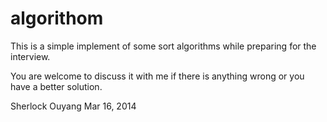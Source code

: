 algorithom
==========
This is a simple implement of some sort algorithms while preparing for the interview.

You are welcome to discuss it with me if there is anything wrong or you have a better solution.

Sherlock Ouyang
Mar 16, 2014
